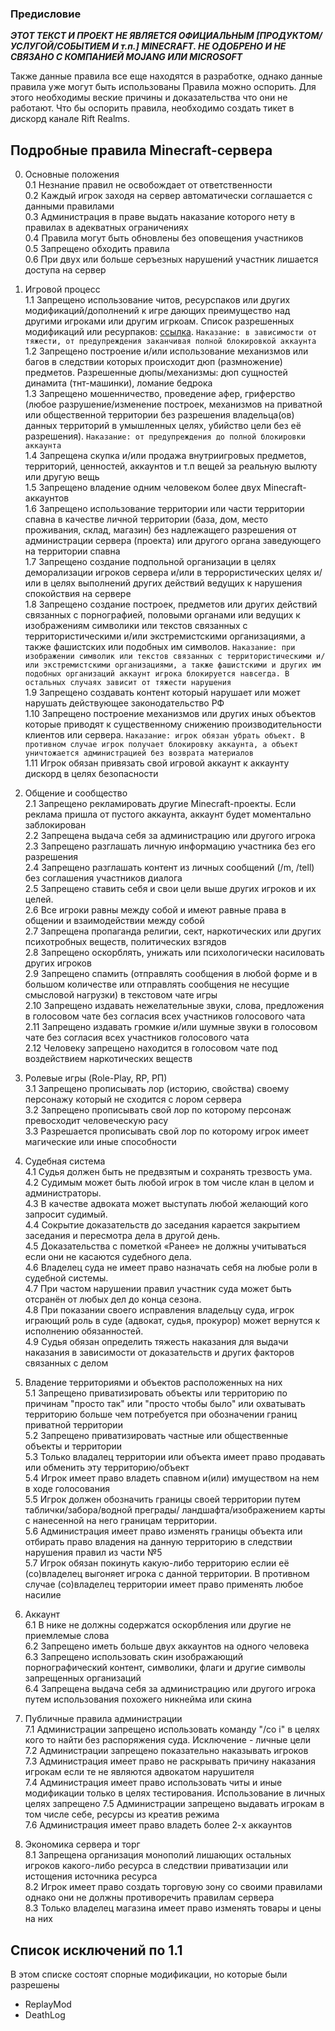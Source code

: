### Предисловие
***ЭТОТ ТЕКСТ И ПРОЕКТ НЕ ЯВЛЯЕТСЯ ОФИЦИАЛЬНЫМ [ПРОДУКТОМ/УСЛУГОЙ/СОБЫТИЕМ И т.п.] MINECRAFT. НЕ ОДОБРЕНО И НЕ СВЯЗАНО С КОМПАНИЕЙ MOJANG ИЛИ MICROSOFT*** 

Также данные правила все еще находятся в разработке, однако данные правила уже могут быть использованы
Правила можно оспорить. Для этого необходимы веские причины и доказательства что они не работают. Что бы оспорить правила, необходимо создать тикет в дискорд канале Rift Realms.  

## Подробные правила Minecraft-сервера

0. Основные положения  
0.1 Незнание правил не освобождает от ответственности  
0.2 Каждый игрок заходя на сервер автоматически соглашается с данными правилами  
0.3 Администрация в праве выдать наказание которого нету в правилах в адекватных ограничениях  
0.4 Правила могут быть обновлены без оповещения участников  
0.5 Запрещено обходить правила  
0.6 При двух или больше серъезных нарушений участник лишается доступа на сервер

1. Игровой процесс  
1.1 Запрещено использование читов, ресурспаков или других модификаций/дополнений к игре дающих преимущество над другими игроками или другим игркоам. Список разрешенных модификаций или ресурпаков: [ссылка](https://github.com/portalgenesisteam/PortalGenesis-wiki/blob/main/server-rules.md#%D1%81%D0%BF%D0%B8%D1%81%D0%BE%D0%BA-%D0%B8%D1%81%D0%BA%D0%BB%D1%8E%D1%87%D0%B5%D0%BD%D0%B8%D0%B9-%D0%BF%D0%BE-11). `Наказание: в зависимости от тяжести, от предупреждения заканчивая полной блокировкой аккаунта`  
1.2 Запрещено построение и/или использование механизмов или багов в следствии которых происходит дюп (размножение) предметов. Разрешенные дюпы/механизмы: дюп сущностей динамита (тнт-машинки), ломание бедрока  
1.3 Запрещено мошенничество, проведение афер, гриферство (любое разрушение/изменение построек, механизмов на приватной или общественной территории без разрешения владельца(ов) данных территорий в умышленных целях, убийство цели без её разрешения). `Наказание: от предупреждения до полной блокировки аккаунта`  
1.4 Запрещена скупка и/или продажа внутриигровых предметов, территорий, ценностей, аккаунтов и т.п вещей за реальную вылюту или другую вещь  
1.5 Запрещено владение одним человеком более двух Minecraft-аккаунтов  
1.6 Запрещено использование территории или части территории спавна в качестве личной территории (база, дом, место проживания, склад, магазин) без надлежащего разрешения от администрации сервера (проекта) или другого органа заведующего на территории спавна  
1.7 Запрещено создание подпольной организации в целях деморализации игроков сервера и/или в террористических целях и/или в целях выполнений других действий ведущих к нарушения спокойствия на сервере  
1.8 Запрещено создание построек, предметов или других действий связанных с порнографией, половыми органами или ведущих к изображениям символики или текстов связанных с территористическими и/или экстремистскими организациями, а также фашистских или подобных им символов. `Наказание: при изображении символик или текстов связанных с территористическими и/или экстремистскими организациями, а также фашистскими и других им подобных организаций аккаунт игрока блокируется навсегда. В остальных случаях зависит от тяжести нарушения`  
1.9 Запрещено создавать контент который нарушает или может нарушать действующее законодательство РФ  
1.10 Запрещено построение механизмов или других иных объектов которые приводят к существенному снижению производительности клиентов или сервера. `Наказание: игрок обязан убрать объект. В противном случае игрок получает блокировку аккаунта, а объект уничтожается администрацией без возврата материалов`  
1.11 Игрок обязан привязать свой игровой аккаунт к аккаунту дискорд в целях безопасности  
2. Общение и сообщество  
2.1 Запрещено рекламировать другие Minecraft-проекты. Если реклама пришла от пустого аккаунта, аккаунт будет моментально заблокирован  
2.2 Запрещена выдача себя за администрацию или другого игрока  
2.3 Запрещено разглашать личную информацию участника без его разрешения  
2.4 Запрещено разглашать контент из личных сообщений (/m, /tell) без соглашения участников диалога  
2.5 Запрещено ставить себя и свои цели выше других игроков и их целей.  
2.6 Все игроки равны между собой и имеют равные права в общении и взаимодействии между собой  
2.7 Запрещена пропаганда религии, сект, наркотических или других психотробных веществ, политических взгядов  
2.8 Запрещено оскорблять, унижать или психологически насиловать других игроков  
2.9 Запрещено спамить (отправлять сообщения в любой форме и в большом количестве или отправлять сообщения не несущие смысловой нагрузки) в текстовом чате игры  
2.10 Запрещено издавать нежелательные звуки, слова, предложения в голосовом чате без согласия всех участников голосового чата  
2.11 Запрещено издавать громкие и/или шумные звуки в голосовом чате без согласия всех участников голосового чата  
2.12 Человеку запрещено находится в голосовом чате под воздействием наркотических веществ  
3. Ролевые игры (Role-Play, RP, РП)  
3.1 Запрещено прописывать лор (историю, свойства) своему персонажу который не сходится с лором сервера  
3.2 Запрещено прописывать свой лор по которому персонаж превосходит человеческую расу  
3.3 Разрешается прописывать свой лор по которому игрок имеет магические или иные способности  
4. Судебная система  
4.1 Судья должен быть не предвзятым и сохранять трезвость ума.  
4.2 Судимым может быть любой игрок в том числе клан в целом и администраторы.  
4.3 В качестве адвоката может выступать любой желающий кого запросит судимый.  
4.4 Сокрытие доказательств до заседания карается закрытием заседания и пересмотра дела в другой день.  
4.5 Доказательства с пометкой «Ранее» не должны учитываться если они не касаются судебного дела.  
4.6 Владелец суда не имеет право назначать себя на любые роли в судебной системы.  
4.7 При частом нарушении правил участник суда может быть отсранён от любых дел до конца сезона.  
4.8 При показании своего исправления владельцу суда, игрок играющий роль в суде (адвокат, судья, прокурор) может вернутся к исполнению обязанностей.  
4.9 Судья обязан определить тяжесть наказания для выдачи наказания в зависимости от доказательств и других факторов связанных с делом
5. Владение территориями и объектов расположенных на них  
5.1 Запрещено приватизировать объекты или территорию по причинам "просто так" или "просто чтобы было" или охватывать территорию больше чем потребуется при обозначении границ приватной территории  
5.2 Запрещено приватизировать частные или общественные объекты и территории  
5.3 Только владалец территории или объекта имеет право продавать или обменить эту территорию/объект  
5.4 Игрок имеет право владеть спавном и(или) имуществом на нем в ходе голосования  
5.5 Игрок должен обозначить границы своей территории путем таблички/забора/водной преграды/ ландшафта/изображением карты с нанесенной на него границам территории.  
5.6 Администрация имеет право изменять границы объекта или отбирать право владения на данную территорию в следствии нарушения правил из части №5  
5.7 Игрок обязан покинуть какую-либо территорию еслии её (со)владелец выгоняет игрока с данной территории. В противном случае (со)владелец территории имеет право применять любое насилие   
6. Аккаунт  
6.1 В нике не должны содержатся оскорбления или другие не приемлемые слова  
6.2 Запрещено иметь больше двух аккаунтов на одного человека  
6.3 Запрещено использовать скин изображающий порнографический контент, символики, флаги и другие символы запрещенных организаций  
6.4 Запрещена выдача себя за администрацию или другого игрока путем использования похожего никнейма или скина  
7. Публичные правила администрации  
7.1 Администрации запрещено использовать команду "/co i" в целях кого то найти без распоряжения суда. Исключение - личные цели  
7.2 Администрации запрещено показательно наказывать игроков  
7.3 Администрация имеет право не раскрывать причину наказания игрокам если те не являются адвокатом нарушителя  
7.4 Администрация имеет право использовать читы и иные модификации только в целях тестирования. Использование в личных целях запрещено
7.5 Администрации запрещено выдавать игрокам в том числе себе, ресурсы из креатив режима  
7.6 Администрация имеет право владеть более 2-х аккаунтов  
8. Экономика сервера и торг   
8.1 Запрещена организация монополий лишающих остальных игроков какого-либо ресурса в следствии приватизации или истощения источника ресурса  
8.2 Игрок имеет право создать торговую зону со своими правилами однако они не должны противоречить правилам сервера  
8.3 Только владелец магазина имеет право изменять товары и цены на них

## Список исключений по 1.1
В этом списке состоят спорные модификации, но которые были разрешены
* ReplayMod
* DeathLog
